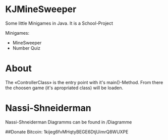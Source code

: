 KJMineSweeper
=============

Some little Minigames in Java. It is a School-Project

Minigames:
* MineSweeper
* Number Quiz

# About
The «ControllerClass» is the entry point with it's main()-Method. From there the choosen game (it's apropriated class) will be loaden.

# Nassi-Shneiderman
Nassi-Shneiderman Diagramms can be found in /Diagramme

##Donate
Bitcoin: 1kijeg6fvMHqtyBEGE6DtjUimrQ8WUXPE
